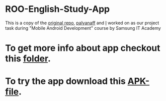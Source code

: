 # ROO-English-Study-App
This is a copy of the [original repo](https://github.com/palyanaff/Samsung_Project_English_Learning), [palyanaff](https://github.com/palyanaff) and [I](https://github.com/aleksseii) worked on as our project task during "Mobile Android Development" course by Samsung IT Academy

# To get more info about app checkout this [folder](https://drive.google.com/drive/folders/18CG8Grhux1h3vQ-s_J_4FcaoJnVvIw54?usp=sharing).

# To try the app download this [APK-file](https://drive.google.com/file/d/1C2XlKGHLUi7n-xHVYphDfzRCf9a6LQHt/view?usp=sharing).
